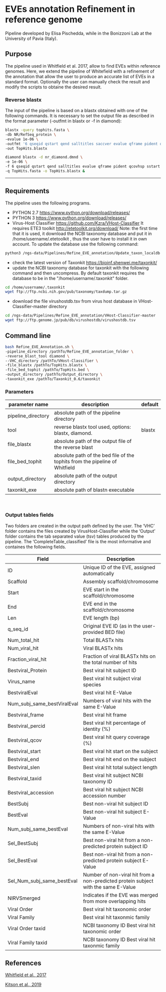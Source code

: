 # EVEs annotation Refinement in reference genome

Pipeline developed by Elisa Pischedda, while in the Bonizzoni Lab at the University of Pavia (Italy).

## Purpose

The pipeline used in Whitfield et al. 2017, allow to find EVEs within reference genomes. Here, we extend the pipeline of Whitefield with a refinement of the annotation that allow the user to produce an accurate list of EVEs in a standard format.
Optionally the user can manually check the result and modify the scripts to obtaine the desired result.

### Reverse blastx
The input of the pipeline is based on a blastx obtained with one of the following commands. It is necessary to set the output file as described in the format parameter (-outfmt in blastx or -f in diamond):

```sh
blastx -query tophits.fasta \
-db NR/RefSeq_protein \
-evalue 1e-06 \
-outfmt '6 qseqid qstart qend salltitles saccver evalue qframe pident qcovs sstart send slen staxid' \
-out TopHits.blastx
```
```sh
diamond blastx -d nr_diamond.dmnd \
-e 1e-06 \
-f 6 qseqid qstart qend salltitles evalue qframe pident qcovhsp sstart send slen staxids \
-q TopHits.fasta -o TopHits.blastx &
```

- - - -

## Requirements
The pipeline uses the following programs.

* PYTHON 2.7 https://www.python.org/download/releases/
* PYTHON 3 https://www.python.org/download/releases/
* Virus-Host Classifier https://github.com/Kzra/VHost-Classifier
  It requires ETE3 toolkit http://etetoolkit.org/download/
  Note: the first time that it is used, it download the NCBI taxonomy database and put it in /home/username/.etetoolkit , thus the user have to install it in own account. To update the database use the following command:
```sh
python3 /ngs-data/Pipelines/Refine_EVE_annotation/Update_taxon_localdb.py

```

* check the latest version of Taxonkit https://bioinf.shenwei.me/taxonkit/
* update the NCBI taxonomy database for taxonkit with the following command and then uncompress. By default taxonkit requires the database to be in the "/home/username/.taxonkit" folder.

```sh
cd /home/username/.taxonkit
wget ftp://ftp.ncbi.nih.gov/pub/taxonomy/taxdump.tar.gz
```

* download the file virushostdb.tsv from virus host database in VHost-Classifier-master directory

```sh
cd /ngs-data/Pipelines/Refine_EVE_annotation/VHost-Classifier-master
wget ftp://ftp.genome.jp/pub/db/virushostdb/virushostdb.tsv
```

## Command line

```sh
bash Refine_EVE_Annotation.sh \
-pipeline_directory /pathTo/Refine_EVE_annotation_folder \
-reverse_blast_tool diamond \
--VHC_directory /pathTo/VHost-Classifier \
-file_blastx /pathTo/TopHits.blastx \
-file_bed_tophit /pathTo/TopHits.bed \
-output_directory /pathTo/Output_directory \
-taxonkit_exe /pathTo/Taxonkit_0.6/taxonkit
```

### Parameters

| parameter name                          | description                                                                             | default |
|-----------------------------------------|-----------------------------------------------------------------------------------------|---------|
| pipeline_directory                      | absolute path of the pipeline directory                                                 |         |
| tool                                    | reverse blastx tool used, options: blastx, diamond.                                          | blastx  |
| file_blastx                             | absolute path of the output file of the reverse blast                                   |         |
| file_bed_tophit                         | absolute path of the bed file of the tophits from the pipeline of Whitfield             |         |
| output_directory                        | absolute path of the output directory                                                   |         |
| taxonkit_exe                            | absolute path of blastn executable                                                       |         |

<br>

### Output tables fields

Two folders are created in the output path defined by the user. The ‘VHC’ folder contains the files created by VirusHost-Classifier while the ‘Output’ folder contains the tab separated value (tsv) tables produced by the pipeline. The ‘CompleteTable_classified’ file is the most informative and containes the following fields.

| Field                       | Description                                                                          |
|-----------------------------|--------------------------------------------------------------------------------------|
| ID                          | Unique ID of the EVE, assigned automatically                                         |
| Scaffold                    | Assembly scaffold/chromosome                                                         |
| Start                       | EVE start in the scaffold/chromosome                                                 |
| End                         | EVE end in the scaffold/chromosome                                                   |
| Len                         | EVE length (bp)                                                                      |
| q_seq_id                    | Original EVE ID (as in the user-provided BED file)                                   |
| Num_total_hit               | Total BLASTx hits                                                                    |
| Num_viral_hit               | Viral BLASTx hits                                                                    |
| Fraction_viral_hit          | Fraction of viral BLASTx hits on the total number of hits                            |
| Bestviral_Protein           | Best viral hit subject ID                                                            |
| Virus_name                  | Best viral hit subject viral species                                                 |
| BestviralEval               | Best viral hit E-Value                                                               |
| Num_subj_same_bestViralEval | Numbers of viral hits with the same E-Value                                          |
| Bestviral_frame             | Best viral hit frame                                                                 |
| Bestviral_percid            | Best viral hit percentage of identity (%)                                            |
| Bestviral_qcov              | Best viral hit query coverage (%)                                                    |
| Bestviral_start             | Best viral hit start on the subject                                                  |
| Bestviral_end               | Best viral hit end on the subject                                                    |
| Bestviral_slen              | Best viral hit total subject length                                                  |
| Bestviral_taxid             | Best viral hit subject NCBI taxonomy ID                                              |
| Bestviral_accession         | Best viral hit subject NCBI accession number                                         |
| BestSubj                    | Best non-viral hit subject ID                                                        |
| BestEval                    | Best non-viral hit subject E-Value                                                   |
| Num_subj_same_bestEval      | Numbers of non-viral hits with the same E-Value                                      |
| Sel_BestSubj                | Best non-viral hit from a non-predicted protein subject ID                           |
| Sel_BestEval                | Best non-viral hit from a non-predicted protein subject E-Value                      |
| Sel_Num_subj_same_bestEval  | Number of non-viral hit from a non-predicted protein subject with the   same E-Value |
| NIRVSmerged                 | Indicates if the EVE was merged from more overlapping hits                           |
| Viral Order                 | Best viral hit taxonomic order                                                       |
| Viral Family                | Best viral hit taxonmic family                                                       |
| Viral Order taxid           | NCBI taxonomy ID Best viral hit taxonomic order                                      |
| Viral Family taxid          | NCBI taxonomy ID Best viral hit taxonmic family                                      |

## References

[Whitfield et al., 2017]('https://www.ncbi.nlm.nih.gov/pmc/articles/PMC5698160' "Whitfield et al., 2017")

[Kitson et al., 2019]('https://academic.oup.com/bioinformatics/article-abstract/35/19/3867/5368011?redirectedFrom=fulltext' "Kitson et al., 2019")

<br>

